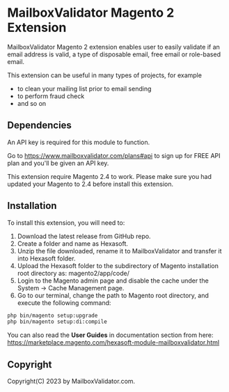 # MailboxValidator Magento 2 Extension

MailboxValidator Magento 2 extension enables user to easily validate if an email address is valid, a type of disposable email, free email or role-based email.

This extension can be useful in many types of projects, for example

- to clean your mailing list prior to email sending
- to perform fraud check
- and so on

## Dependencies

An API key is required for this module to function.

Go to https://www.mailboxvalidator.com/plans#api to sign up for FREE API plan and you'll be given an API key.

This extension require Magento 2.4 to work. Please make sure you had updated your Magento to 2.4 before install this extension.

## Installation

To install this extension, you will need to:

1. Download the latest release from GitHub repo.
2. Create a folder and name as Hexasoft.
3. Unzip the file downloaded, rename it to MailboxValidator and transfer it into Hexasoft folder.
4. Upload the Hexasoft folder to the subdirectory of Magento installation root directory as: magento2/app/code/
5. Login to the Magento admin page and disable the cache under the System -> Cache Management page.
6. Go to our terminal, change the path to Magento root directory, and execute the following command: 
```bash
php bin/magento setup:upgrade
php bin/magento setup:di:compile
```

You can also read the **User Guides** in documentation section from here: https://marketplace.magento.com/hexasoft-module-mailboxvalidator.html

## Copyright

Copyright(C) 2023 by MailboxValidator.com.
